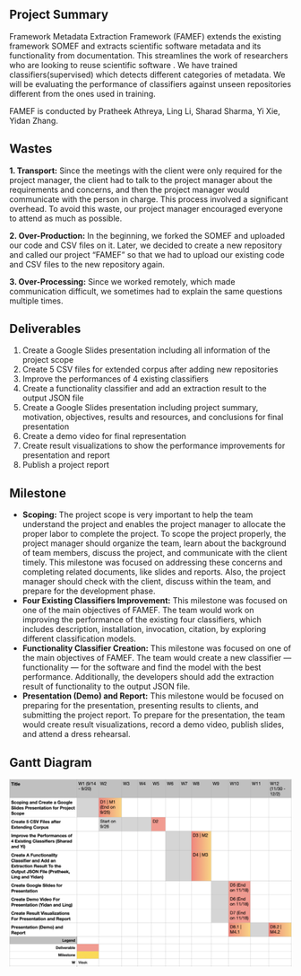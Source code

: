## Project Summary
Framework Metadata Extraction Framework (FAMEF) extends the existing framework SOMEF and extracts scientific software metadata and its functionality from documentation. This streamlines the work of researchers who are looking to reuse scientific software . We have trained classifiers(supervised) which detects different categories of metadata. We will be evaluating the performance of classifiers against unseen repositories different from the ones used in training. 

FAMEF is conducted by Pratheek Athreya, Ling Li, Sharad Sharma, Yi Xie, Yidan Zhang.

## Wastes
**1. Transport:** Since the meetings with the client were only required for the project manager, the client had to talk to the project manager about the requirements and concerns, and then the project manager would communicate with the person in charge. This process involved a significant overhead. To avoid this waste, our project manager encouraged everyone to attend as much as possible. 

**2. Over-Production:** In the beginning, we forked the SOMEF and uploaded our code and CSV files on it. Later, we decided to create a new repository and called our project “FAMEF” so that we had to upload our existing code and CSV files to the new repository again.

**3. Over-Processing:** Since we worked remotely, which made communication difficult, we sometimes had to explain the same questions multiple times. 

## Deliverables
1. Create a Google Slides presentation including all information of the project scope
2. Create 5 CSV files for extended corpus after adding new repositories
3. Improve the performances of 4 existing classifiers
4. Create a functionality classifier and add an extraction result to the output JSON file
5. Create a Google Slides presentation including project summary, motivation, objectives, results and resources, and conclusions for final presentation
6. Create a demo video for final representation
7. Create result visualizations to show the performance improvements for presentation and report
8. Publish a project report

## Milestone
* **Scoping:** The project scope is very important to help the team understand the project and enables the project manager to allocate the proper labor to complete the project. To scope the project properly, the project manager should organize the team, learn about the background of team members, discuss the project, and communicate with the client timely. This milestone was focused on addressing these concerns and completing related documents, like slides and reports. Also, the project manager should check with the client, discuss within the team, and prepare for the development phase.
* **Four Existing Classifiers Improvement:** This milestone was focused on one of the main objectives of FAMEF. The team would work on improving the performance of the existing four classifiers, which includes description, installation, invocation, citation, by exploring different classification models.
* **Functionality Classifier Creation:** This milestone was focused on one of the main objectives of FAMEF. The team would create a new classifier — functionality — for the software and find the model with the best performance. Additionally, the developers should add the extraction result of functionality to the output JSON file.
* **Presentation (Demo) and Report:** This milestone would be focused on preparing for the presentation, presenting results to clients, and submitting the project report. To prepare for the presentation, the team would create result visualizations, record a demo video, publish slides, and attend a dress rehearsal.

## Gantt Diagram
![Image of GD](/GD.png)
